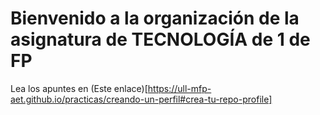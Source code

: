 # Bienvenido a la organización de la asignatura de TECNOLOGÍA de 1 de FP

Lea los apuntes en (Este enlace)[https://ull-mfp-aet.github.io/practicas/creando-un-perfil#crea-tu-repo-profile]
